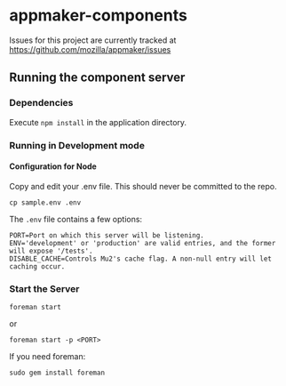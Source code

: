 appmaker-components
===================

Issues for this project are currently tracked at https://github.com/mozilla/appmaker/issues

Running the component server
----------------------------

### Dependencies

Execute `npm install` in the application directory.


### Running in Development mode

#### Configuration for Node

Copy and edit your .env file. This should never be committed to the repo.

```
cp sample.env .env
```

The `.env` file contains a few options:
```
PORT=Port on which this server will be listening.
ENV='development' or 'production' are valid entries, and the former will expose '/tests'.
DISABLE_CACHE=Controls Mu2's cache flag. A non-null entry will let caching occur.
```

### Start the Server

```
foreman start
```

or

```
foreman start -p <PORT>
```

If you need foreman:

```
sudo gem install foreman
```

